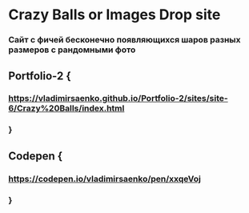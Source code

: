 # Crazy Balls or Images Drop site
 
### Сайт с фичей бесконечно появляющихся шаров разных размеров с рандомными фото

## Portfolio-2 {

### https://vladimirsaenko.github.io/Portfolio-2/sites/site-6/Crazy%20Balls/index.html

### }

## Codepen {

### https://codepen.io/vladimirsaenko/pen/xxqeVoj

### }
